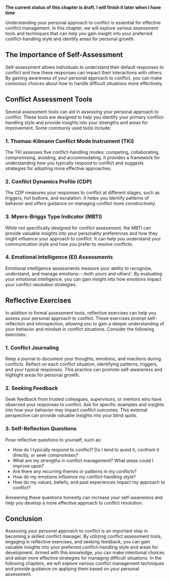 **The current status of this chapter is draft. I will finish it later when I have time**

Understanding your personal approach to conflict is essential for effective conflict management. In this chapter, we will explore various assessment tools and techniques that can help you gain insight into your preferred conflict-handling style and identify areas for personal growth.

The Importance of Self-Assessment
---------------------------------

Self-assessment allows individuals to understand their default responses to conflict and how these responses can impact their interactions with others. By gaining awareness of your personal approach to conflict, you can make conscious choices about how to handle difficult situations more effectively.

Conflict Assessment Tools
-------------------------

Several assessment tools can aid in assessing your personal approach to conflict. These tools are designed to help you identify your primary conflict-handling style and provide insights into your strengths and areas for improvement. Some commonly used tools include:

### 1. Thomas-Kilmann Conflict Mode Instrument (TKI)

The TKI assesses five conflict-handling modes: competing, collaborating, compromising, avoiding, and accommodating. It provides a framework for understanding how you typically respond to conflict and suggests strategies for adopting more effective approaches.

### 2. Conflict Dynamics Profile (CDP)

The CDP measures your responses to conflict at different stages, such as triggers, hot buttons, and escalation. It helps you identify patterns of behavior and offers guidance on managing conflict more constructively.

### 3. Myers-Briggs Type Indicator (MBTI)

While not specifically designed for conflict assessment, the MBTI can provide valuable insights into your personality preferences and how they might influence your approach to conflict. It can help you understand your communication style and how you prefer to resolve conflicts.

### 4. Emotional Intelligence (EI) Assessments

Emotional intelligence assessments measure your ability to recognize, understand, and manage emotions---both yours and others'. By evaluating your emotional intelligence, you can gain insight into how emotions impact your conflict resolution strategies.

Reflective Exercises
--------------------

In addition to formal assessment tools, reflective exercises can help you assess your personal approach to conflict. These exercises prompt self-reflection and introspection, allowing you to gain a deeper understanding of your behavior and mindset in conflict situations. Consider the following exercises:

### 1. Conflict Journaling

Keep a journal to document your thoughts, emotions, and reactions during conflicts. Reflect on each conflict situation, identifying patterns, triggers, and your typical responses. This practice can promote self-awareness and highlight areas for personal growth.

### 2. Seeking Feedback

Seek feedback from trusted colleagues, supervisors, or mentors who have observed your responses to conflict. Ask for specific examples and insights into how your behavior may impact conflict outcomes. This external perspective can provide valuable insights into your blind spots.

### 3. Self-Reflection Questions

Pose reflective questions to yourself, such as:

* How do I typically respond to conflict? Do I tend to avoid it, confront it directly, or seek compromises?
* What are my strengths in conflict management? What areas could I improve upon?
* Are there any recurring themes or patterns in my conflicts?
* How do my emotions influence my conflict-handling style?
* How do my values, beliefs, and past experiences impact my approach to conflict?

Answering these questions honestly can increase your self-awareness and help you develop a more effective approach to conflict resolution.

Conclusion
----------

Assessing your personal approach to conflict is an important step in becoming a skilled conflict manager. By utilizing conflict assessment tools, engaging in reflective exercises, and seeking feedback, you can gain valuable insights into your preferred conflict-handling style and areas for development. Armed with this knowledge, you can make intentional choices and adopt more effective strategies for managing difficult situations. In the following chapters, we will explore various conflict management techniques and provide guidance on applying them based on your personal assessment.
